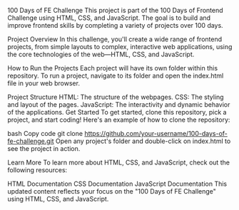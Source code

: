 100 Days of FE Challenge
This project is part of the 100 Days of Frontend Challenge using HTML, CSS, and JavaScript. The goal is to build and improve frontend skills by completing a variety of projects over 100 days.

Project Overview
In this challenge, you'll create a wide range of frontend projects, from simple layouts to complex, interactive web applications, using the core technologies of the web—HTML, CSS, and JavaScript.

How to Run the Projects
Each project will have its own folder within this repository. To run a project, navigate to its folder and open the index.html file in your web browser.

Project Structure
HTML: The structure of the webpages.
CSS: The styling and layout of the pages.
JavaScript: The interactivity and dynamic behavior of the applications.
Get Started
To get started, clone this repository, pick a project, and start coding! Here's an example of how to clone the repository:

bash
Copy code
git clone https://github.com/your-username/100-days-of-fe-challenge.git
Open any project's folder and double-click on index.html to see the project in action.

Learn More
To learn more about HTML, CSS, and JavaScript, check out the following resources:

HTML Documentation
CSS Documentation
JavaScript Documentation
This updated content reflects your focus on the "100 Days of FE Challenge" using HTML, CSS, and JavaScript.